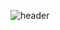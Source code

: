 ![header](https://capsule-render.vercel.app/api?type=waving&color=gradient&customColorList=11&height=300&section=header&text=Welcome%20to%20my%20GitHub%20profile&fontSize=50&fontAlignY=35&animation=fadeIn&desc=&fontColor=0d1117)


